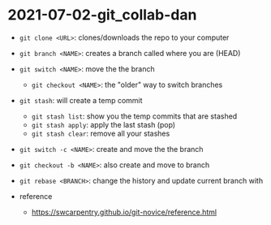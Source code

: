 # 2021-07-02-git_collab-dan

- `git clone <URL>`: clones/downloads the repo to your computer

- `git branch <NAME>`: creates a branch called <NAME> where you are (HEAD)
- `git switch <NAME>`: move the the branch <NAME>
    - `git checkout <NAME>`: the "older" way to switch branches
- `git stash`: will create a temp commit
    - `git stash list`: show you the temp commits that are stashed
    - `git stash apply`: apply the last stash (pop)
    - `git stash clear`: remove all your stashes
- `git switch -c <NAME>`: create and move the the branch <NAME>
- `git checkout -b <NAME>`: also create and move to branch <NAME>
- `git rebase <BRANCH>`: change the history and update current branch with <BRANCH>

- reference
    -  https://swcarpentry.github.io/git-novice/reference.html
